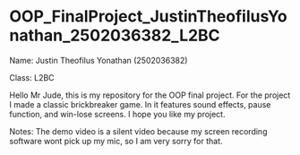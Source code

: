 # OOP_FinalProject_JustinTheofilusYonathan_2502036382_L2BC

Name: Justin Theofilus Yonathan (2502036382)


Class: L2BC

Hello Mr Jude, this is my repository for the OOP final project. For the project I made a classic brickbreaker game. In it features sound effects, pause function, and win-lose screens. I hope you like my project.


Notes:
The demo video is a silent video because my screen recording software wont pick up my mic, so I am very sorry for that.
